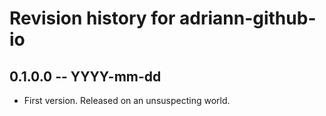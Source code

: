 # Revision history for adriann-github-io

## 0.1.0.0 -- YYYY-mm-dd

* First version. Released on an unsuspecting world.
